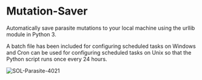 # Mutation-Saver
Automatically save parasite mutations to your local machine using the urllib module in Python 3.

A batch file has been included for configuring scheduled tasks on Windows and Cron can be used for configuring scheduled tasks on Unix so that the Python script runs once every 24 hours.

![SOL-Parasite-4021](https://user-images.githubusercontent.com/49985259/152221320-66d4988c-f303-452d-be21-10136d8b9445.gif)
